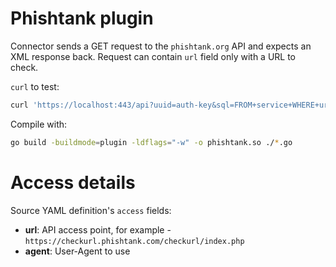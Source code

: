 # Phishtank plugin

Connector sends a GET request to the `phishtank.org` API and expects an XML response back.
Request can contain `url` field only with a URL to check.

`curl` to test:
```sh
curl 'https://localhost:443/api?uuid=auth-key&sql=FROM+service+WHERE+url=%27http%3A%2F%2Fexample.com%27'
```

Compile with:
```sh
go build -buildmode=plugin -ldflags="-w" -o phishtank.so ./*.go
```

# Access details

Source YAML definition's `access` fields:
- **url**: API access point, for example - `https://checkurl.phishtank.com/checkurl/index.php`
- **agent**: User-Agent to use
